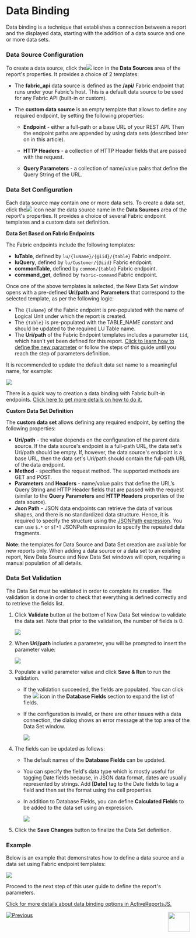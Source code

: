 <web>

# Data Binding

Data binding is a technique that establishes a connection between a report and the displayed data, starting with the addition of a data source and one or more data sets.

### Data Source Configuration

To create a data source, click the![](C:\K2View-Academy\articles\38_reports\images\add_icon.png) icon in the **Data Sources** area of the report's properties. It provides a choice of 2 templates:

- The **fabric_api** data source is defined as the **/api/** Fabric endpoint that runs under your Fabric's host. This is a default data source to be used for any Fabric API (built-in or custom).

- The **custom data source** is an empty template that allows to define any required endpoint, by setting the following properties:

  - **Endpoint** - either a full-path or a base URL of your REST API. Then the endpoint paths are appended by using data sets (described later on in this article).

  - **HTTP Headers** - a collection of HTTP Header fields that are passed with the request. 

  - **Query Parameters** - a collection of name/value pairs that define the Query String of the URL.

### Data Set Configuration

Each data source may contain one or more data sets. To create a data set, click the![](C:\K2View-Academy\articles\38_reports\images\plus_icon.png) icon near the data source name in the **Data Sources** area of the report's properties. It provides a choice of several Fabric endpoint templates and a custom data set definition. 

**Data Set Based on Fabric Endpoints** 

The Fabric endpoints include the following templates:

* **luTable**, defined by ```lu/{luName}/{@iid}/{table}``` Fabric endpoint.
* **luQuery**, defined by ```lu/Customer/{@iid}``` Fabric endpoint.
* **commonTable**, defined by ```common/{table}``` Fabric endpoint.
* **command_get**, defined by ```fabric-command``` Fabric endpoint.

Once one of the above templates is selected, the New Data Set window opens with a pre-defined **Uri/path** and **Parameters** that correspond to the selected template, as per the following logic:

* The ```{luName}``` of the Fabric endpoint is pre-populated with the name of Logical Unit under which the report is created. 
* The ```{table}``` is pre-populated with the TABLE_NAME constant and should be updated to the required LU Table name. 
* The **Uri/path** of the Fabric Endpoint templates includes a parameter ```iid```, which hasn't yet been defined for this report. [Click to learn how to define the new parameter](04_parameters_creation.md) or follow the steps of this guide until you reach the step of parameters definition.

It is recommended to update the default data set name to a meaningful name, for example:

<img src="images/02_new_data_set.png"  />

There is a quick way to creation a data binding with Fabric built-in endpoints. [Click here to get more details on how to do it.](05_quick_data_binding_with_Fabric.md)

**Custom Data Set Definition**

The **custom data set** allows defining any required endpoint, by setting the following properties:

* **Uri/path** - the value depends on the configuration of the parent data source. If the data source's endpoint is a full-path URL, the data set's Uri/path should be empty. If, however, the data source's endpoint is a base URL, then the data set's Uri/path should contain the full-path URL of the data endpoint.
* **Method** - specifies the request method. The supported methods are GET and POST.
* **Parameters** and **Headers** - name/value pairs that define the URL’s Query String and HTTP Header fields that are passed with the request (similar to the **Query Parameters** and **HTTP Headers** properties of the data source).
* **Json Path** - JSON data endpoints can retrieve the data of various shapes, and there is no standardized data structure. Hence, it is required to specify the structure using the [JSONPath expression](https://goessner.net/articles/JsonPath/). You can use `$.*` or `$[*]` JSONPath expression to specify the repeated data fragments.

**Note**: the templates for Data Source and Data Set creation are available for new reports only. When adding a data source or a data set to an existing report, New Data Source and New Data Set windows will open, requiring a manual population of all details. 

### Data Set Validation

The Data Set must be validated in order to complete its creation. The validation is done in order to check that everything is defined correctly and to retrieve the fields list. 

1. Click **Validate** button at the bottom of New Data Set window to validate the data set. Note that prior to the validation, the number of fields is 0.

   ![](images/03_validate_data_set.png)

2. When **Uri/path** includes a parameter, you will be prompted to insert the parameter value: 

    ![](images/03_param_value_prompt.png)

3. Populate a valid parameter value and click **Save & Run** to run the validation.

    * If the validation succeeded, the fields are populated. You can click the ![](images/03_hamburger.png) icon in the **Database Fields** section to expand the list of fields.

    * If the configuration is invalid, or there are other issues with a data connection, the dialog shows an error message at the top area of the Data Set window.

      ![](images/03_invalid_ds.png)

4. The fields can be updated as follows:

    * The default names of the **Database Fields** can be updated.
    * You can specify the field's data type which is mostly useful for tagging Date fields because, in JSON data format, dates are usually represented by strings. Add **[Date]** tag to the Date fields to tag a field and then set the format using the cell properties.

    * In addition to Database Fields, you can define **Calculated Fields** to be added to the data set using an expression. 

      ![](images/03_calc_fields.png)

5. Click the **Save Changes** button to finalize the Data Set definition.

### Example

Below is an example that demonstrates how to define a data source and a data set using Fabric endpoint templates:

![](images/03_example.gif)



Proceed to the next step of this user guide to define the report's parameters.

[Click for more details about data binding options in ActiveReportsJS.](https://www.grapecity.com/activereportsjs/docs/ReportAuthorGuide/Databinding)



[![Previous](/articles/images/Previous.png)](02_create_new_report.md)[<img align="right" width="60" height="54" src="/articles/images/Next.png">](04_parameters_creation.md)

</web>
